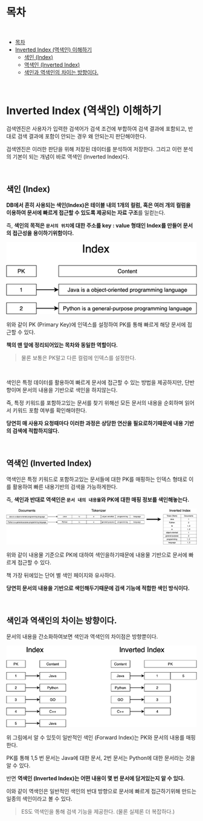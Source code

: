 # 목차

<br>

- [목차](#목차)
- [Inverted Index (역색인) 이해하기](#inverted-index-역색인-이해하기)
  - [색인 (Index)](#색인-index)
  - [역색인 (Inverted Index)](#역색인-inverted-index)
  - [색인과 역색인의 차이는 방향이다.](#색인과-역색인의-차이는-방향이다)

<br>

# Inverted Index (역색인) 이해하기
검색엔진은 사용자가 입력한 검색어가 검색 조건에 부합하여 검색 결과에 포함되고, 반대로 검색 결과에 포함이 안되는 경우 왜 안되는지 판단해야한다.

검색엔진은 이러한 판단을 위해 저장된 데이터를 분석하여 저장한다. 그리고 이런 분석의 기본이 되는 개념이 바로 역색인 (Inverted Index)다.

<br>

## 색인 (Index)

**DB에서 흔히 사용되는 색인(Index)은 테이블 내의 1개의 컬럼, 혹은 여러 개의 컬럼을 이용하여 문서에 빠르게 접근할 수 있도록 제공되는 자료 구조**를 일컫는다.

즉, **색인의 목적은 `문서의 위치`에 대한 주소를 key : value 형태인 Index를 만들어 문서의 접근성을 용이하기위함이다.**

<p align="center"><img src="./image/index.png"> </p>

위와 같이 PK (Primary Key)에 인덱스를 설정하여 PK를 통해 빠르게 해당 문서에 접근할 수 있다.

**책의 맨 앞에 정리되어있는 목차와 동일한 역할이다.**

> 물론 보통은 PK말고 다른 컬럼에 인덱스를 설정한다.

<br>

색인은 특정 데이터를 활용하여 빠르게 문서에 접근할 수 있는 방법을 제공하지만, 단반향이며 문서의 내용을 기반으로 색인을 하지않는다.

즉, 특정 키워드를 포함하고있는 문서를 찾기 위해선 모든 문서의 내용을 순회하며 읽어서 키워드 포함 여부를 확인해야한다.

**당연히 매 사용자 요청때마다 이러한 과정은 상당한 연산을 필요로하기때문에 내용 기반의 검색에 적합하지않다.**

<br>

## 역색인 (Inverted Index)

역색인은 특정 키워드로 포함하고있는 문서들에 대한 PK를 매핑하는 인덱스 형태로 이를 활용하여 빠른 내용기반의 검색을 가능하게한다.

즉, **색인과 반대로 역색인은 `문서 내의 내용물`와 PK에 대한 매핑 정보를 색인해놓는다.**

<p align="center"><img src="./image/inverted_index.png"> </p>

위와 같이 내용물 기준으로 PK에 대하여 색인을하기때문에 내용물 기반으로 문서에 빠르게 접근할 수 있다.

책 가장 뒤에있는 단어 별 색인 페이지와 유사하다.

**당연히 문서의 내용을 기반으로 색인해두기때문에 검색 기능에 적합한 색인 방식이다.**

<br>

## 색인과 역색인의 차이는 방향이다.

문서의 내용을 간소화하여보면 색인과 역색인의 차이점은 방향뿐이다.

<p align="center"><img src="./image/index_vs_inverted_index.png"> </p>

위 그림에서 알 수 있듯이 일반적인 색인 (Forward Index)는 PK와 문서의 내용를 매핑한다. 

PK를 통해 1,5 번 문서는 Java에 대한 문서, 2번 문서는 Python에 대한 문서라는 것을 알 수 있다.

반면 **역색인 (Inverted Index)는 어떤 내용이 몇 번 문서에 담겨있는지 알 수 있다.**

이와 같이 역색인은 일반적인 색인의 반대 방향으로 문서에 빠르게 접근하기위해 만드는 일종의 색인이라고 볼 수 있다.

> ES도 역색인을 통해 검색 기능을 제공한다. (물론 실제론 더 복잡하다.)



